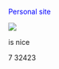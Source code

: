 

<p style="color: blue;">Personal site</p>
<img src="https://upload.wikimedia.org/wikipedia/commons/thumb/9/9e/Penguins_walking_-Moltke_Harbour,_South_Georgia,_British_overseas_territory,_UK-8.jpg/220px-Penguins_walking_-Moltke_Harbour,_South_Georgia,_British_overseas_territory,_UK-8.jpg">

is nice

7
32423
